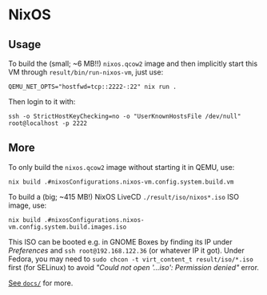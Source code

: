 # NixOS

## Usage

To build the (small; ~6 MB!!) `nixos.qcow2` image and then implicitly start this VM through `result/bin/run-nixos-vm`, just use:

    QEMU_NET_OPTS="hostfwd=tcp::2222-:22" nix run .

Then login to it with:

    ssh -o StrictHostKeyChecking=no -o "UserKnownHostsFile /dev/null" root@localhost -p 2222

## More

To only build the `nixos.qcow2` image without starting it in QEMU, use:

    nix build .#nixosConfigurations.nixos-vm.config.system.build.vm

To build a (big; ~415 MB!) NixOS LiveCD `./result/iso/nixos*.iso` ISO image, use:

    nix build .#nixosConfigurations.nixos-vm.config.system.build.images.iso

This ISO can be booted e.g. in GNOME Boxes by finding its IP under _Preferences_ and `ssh root@192.168.122.36` (or whatever IP it got).
Under Fedora, you may need to `sudo chcon -t virt_content_t result/iso/*.iso` first (for SELinux) to avoid _"Could not open '...iso': Permission denied"_ error.

[See `docs/`](docs/) for more.
